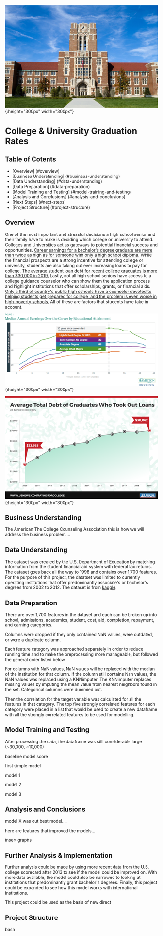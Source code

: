 ![cover image](./Images/cover_image.jpg ){:height="300px" width="300px"}

# College & University Graduation Rates


## Table of Cotents

* [Overview] (#overview)
* [Business Understanding] (#business-understanding)
* [Data Understanding] (#data-understanding)
* [Data Preparation] (#data-preparation)
* [Model Training and Testing] (#model-training-and-testing)
* [Analysis and Conclusions] (#analysis-and-conclusions)
* [Next Steps] (#next-steps)
* [Project Structure] (#project-structure)


## Overview

One of the most important and stressful decisions a high school senior and their family have to make is deciding which college or university to attend. Colleges and Universities act as  gateways to potential financial success and opportunities. [Career earnings for a bachelor's degree graduate are more than twice as high as for someone with only a high school diploma.](https://www.brookings.edu/blog/up-front/2020/10/08/major-decisions-what-graduates-earn-over-their-lifetimes) While the financial prospects are a strong incentive for attending college or university, students are also taking out ever increasing loans to pay for college. [The average student loan debt for recent college graduates is more than $30,000 in 2019.](https://www.usnews.com/education/best-colleges/paying-for-college/articles/see-how-student-loan-borrowing-has-risen-in-10-years) Lastly, not all high school seniors have access to a college guidance counselor who can show them the application process and highlight institutions that offer scholarships, grants, or financial aids. [Only a third of country's public high schools have a counselor devoted to helping students get prepared for college, and the problem is even worse in high-poverty schools.](https://www.edweek.org/teaching-learning/college-advising-is-in-short-supply-in-u-s-high-schools-study-finds/2018/11) All of these are factors that students have take in account.

![money earned graph](./Images/money_earned_graph.png){:height="300px" width="300px"}

![student debt graph](./Images/student_debt_graph.png){:height="300px" width="300px"}


## Business Understanding

The American The College Counseling Association
this is how we will address the business problem....

## Data Understanding

The dataset was created by the U.S. Department of Education by matching information from the student financial aid system with federal tax returns. The dataset goes back all the way to 1998 and contains over 1,700 features. For the purpose of this project, the datatset was limited to currently operating institutions that offer predominantly associate's or bachelor's degrees from 2002 to 2012. The dataset is from [kaggle](https://www.kaggle.com/kaggle/college-scorecard).


## Data Preparation

There are over 1,700 features in the dataset and each can be broken up into school, admissions, academics, student, cost, aid, completion, repayment, and earning categories. 

Columns were dropped if they only contained NaN values, were outdated, or were a duplicate column.

Each feature category was approached separately in order to reduce running time and to make the preprocessing more manageable, but followed the general order listed below. 

For columns with NaN values, NaN values will be replaced with the median of the institution for that column. If the column still contains Nan values, the NaN values was replaced using a KNNimputer. The KNNimputer replaces missing values by imputing the mean value from nearest neighbors found in the set. Categorical columns were dummied out.

Then the correlation for the target variable was calculated for all the features in that category. The top five strongly correlated features for each category were placed in a list that would be used to create a new dataframe with all the strongly correlated features to be used for modelling.


## Model Training and Testing

After processing the data, the dataframe was still considerable large (~30,000, ~10,000)

baseline model score

first simple model

model 1

model 2

model 3


## Analysis and Conclusions

model X was out best model....

here are features that improved the models...

insert graphs


## Further Analysis & Implementation

Further analysis could be made by using more recent data from the U.S. college scorecard  after 2013 to see if the model could be improved on. With more data available, the model could also be narrowed to looking at institutions that predominantly grant bachelor's degrees. Finally, this project could be expanded to see how this model works with international institutions. 

This project could be used as the basis of new direct


## Project Structure


bash 
```

```
